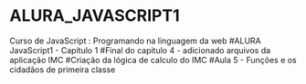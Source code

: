 # ALURA_JAVASCRIPT1
Curso de
JavaScript : Programando na linguagem da web
#ALURA JavaScript1 - Capítulo 1
#Final do capitulo 4 - adicionado arquivos da aplicação IMC
#Criação da lógica de calculo do IMC
#Aula 5 - Funções e os cidadãos de primeira classe
